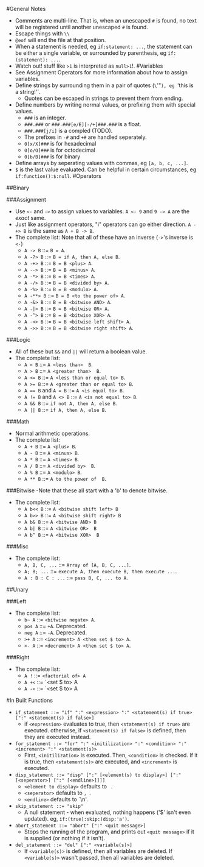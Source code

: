 #General Notes
- Comments are multi-line. That is, when an unescaped `#` is found, no text will be registered until another unescaped `#` is found.
- Escape things with `\\`
- `@eof` will end the file at that position.<br>
- When a statement is needed, eg `if:statement: ...`, the statement can be either a single variable, or surrounded by parenthesis, eg `if:(statement): ...`.
- Watch out! stuff like `>1` is interpreted as `null>1`!.
#Variables
- See Assignment Operators for more information about how to assign variables.
- Define strings by surrounding them in a pair of quotes (`\`'"`), eg `'this is a string!'`.
  - Quotes can be escaped in strings to prevent them from ending.
- Define numbers by writing normal values, or prefixing them with special values.
  - `###` is an integer.
  - `###.###` or `###.###[e/E][-/+]###.###` is a float.
  - `###.###[j/i]` is a compled (TODO).
  - The prefixes in `-#` and `+#` are handled seperately.
  - `0[x/X]###` is for hexadecimal
  - `0[o/O]###` is for octodecimal
  - `0[b/B]###` is for binary
- Define arrays by seperating values with commas, eg `[a, b, c, ...]`.
- `$` is the last value evaluated. Can be helpful in certain circumstances, eg `if:function():$:null`.
#Operators

##Binary

###Assignment
- Use `<-` and `->` to assign values to variables. `A <- 9` and `9 -> A` are the _exact_ same.
- Just like assignment operators, "i" operators can go either direction. `A -+> B` is the same as `A + B -> B`.
- The complete list: Note that all of these have an inverse (`->`'s inverse is `<-`)
  - `A -> B` ::= `B = A`.
  - `A -?> B` ::= `B = if A, then A, else B`.
  - `A -+> B` ::= `B = B <plus> A`.
  - `A --> B` ::= `B = B <minus> A`.
  - `A -*> B` ::= `B = B <times> A`.
  - `A -/> B` ::= `B = B <divided by> A`.
  - `A -%> B` ::= `B = B <modulo> A`.
  - `A -**> B` ::= `B = B <to the power of> A`.
  - `A -&> B` ::= `B = B <bitwise AND> A`.
  - `A -|> B` ::= `B = B <bitwise OR> A`.
  - `A -^> B` ::= `B = B <bitwise XOR> A`.
  - `A -<> B` ::= `B = B <bitwise left shift> A`.
  - `A ->> B` ::= `B = B <bitwise right shift> A`.

###Logic
- All of these but `&&` and `||` will return a boolean value.
- The complete list:
  - `A < B` ::= `A <less than>  B`.
  - `A > B` ::= `A <greater than>  B`.
  - `A <= B` ::= `A <less than or equal to> B`.
  - `A >= B` ::= `A <greater than or equal to> B`.
  - `A == B` and `A = B` ::= `A <is equal to> B`.
  - `A != B` and `A <> B` ::= `A <is not equal to> B`.
  - `A && B` ::= `if not A, then A, else B`.
  - `A || B` ::= `if A, then A, else B`.

###Math
- Normal arithmetic operations.
- The complete list:
  - `A + B` ::= `A <plus> B`.
  - `A - B` ::= `A <minus> B`.
  - `A * B` ::= `A <times> B`.
  - `A / B` ::= `A <divided by>  B`.
  - `A % B` ::= `A <modulo> B`.
  - `A ** B` ::= `A to the power of  B`.

###Bitwise
-Note that these all start with a 'b' to denote bitwise.
- The complete list:  
  - `A b<< B` ::= `A <bitwise shift left> B`
  - `A b>> B` ::= `A <bitwise shift right> B`
  - `A b& B` ::= `A <bitwise AND> B`
  - `A b| B` ::= `A <bitwise OR>  B`
  - `A b^ B` ::= `A <bitwise XOR>  B`

###Misc
- The complete list:
  - `A, B, C, ...` ::= `Array of [A, B, C, ...]`.
  - `A; B; ...` ::= `execute A, then execute B, then execute ...`.
  - `A : B : C : ...` ::= `pass B, C, ... to A`.

##Unary

###Left
- The complete list:
  - `b~ A` ::= `<bitwise negate> A`.
  - `pos A` ::= `+A`. Deprecated.
  - `neg A` ::= `-A`. Deprecated.
  - `>+ A` ::= `<increment> A <then set $ to> A`.
  - `>- A` ::= `<decrement> A <then set $ to> A`.

###Right
- The complete list:
  - `A !` ::= `<factorial of> A`
  - `A +<` ::= `<set $ to> A <then increment A>
  - `A -<` ::= `<set $ to> A <then decrement A>

#In Built Functions
- `if_statement ::= "if" ":" <expression> ":" <statement(s) if true> [":" <statement(s) if false>]`
  - if `<expression>` evaluates to true, then `<statement(s) if true>` are executed. otherwise, if `<statement(s) if false>` is defined, then they are executed instead.
- `for_statement ::= "for" ":" <initilization> ":" <condition> ":" <increment> ":" <statement(s)>`
  - First, `<initilization>` is executed. Then, `<condition>` is checked. If it is true, then `<statement(s)>` are executed, and `<increment>` is executed. 
- `disp_statement ::= "disp" [":" [<element(s) to display>] [":" [<seperator>] [":" [<endline>]]]]`
  - `<element to display>` defaults to ` `.
  - `<seperator>` defaults to `, `.
  - `<endline>` defaults to `\n'.
- `skip_statement ::= "skip"`
  - A null statement - when evaluated, nothing happens ('$' isn't even updated). eg, `if:(true):skip:(disp:'a')`.
- `abort_statement ::= "abort" [":" <quit message>]`
  - Stops the running of the program, and prints out `<quit message>` if it is supplied (or nothing if it isn't).
- `del_statement ::= "del" [":" <variable(s)>]`
  - If `<variable(s)>` is defined, then all variables are deleted. If `<variable(s)>` wasn't passed, then all variables are deleted.






























